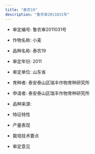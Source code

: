 ```yaml
---
title: "泰农19"
description: "鲁农审2011031号"
---
```

* 审定编号:  鲁农审2011031号

*  作物名称:  小麦

*  品种名称:  泰农19

*  审定年份:  2011

*  审定单位:  山东省

* 育种者:  泰安泰山区瑞丰作物育种研究所

*  申请者:  泰安泰山区瑞丰作物育种研究所

*  品种来源:  

*  特征特性


*  产量表现


*  栽培技术要点


*  审定意见

